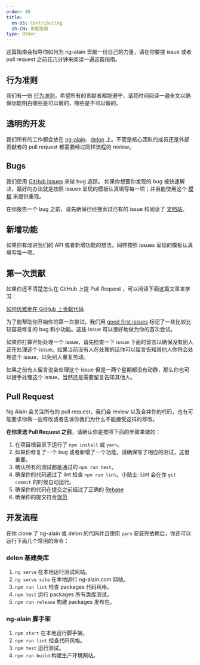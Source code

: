 ```yaml
---
order: 40
title:
  en-US: Contributing
  zh-CN: 贡献指南
type: Other
---
```


这篇指南会指导你如何为 ng-alain 贡献一份自己的力量，请在你要提 issue 或者 pull request 之前花几分钟来阅读一遍这篇指南。

## 行为准则

我们有一份 [行为准则](https://github.com/cipchk/delon/blob/master/CODE_OF_CONDUCT.md)，希望所有的贡献者都能遵守，请花时间阅读一遍全文以确保你能明白哪些是可以做的，哪些是不可以做的。

## 透明的开发

我们所有的工作都会放在 [ng-alain](https://github.com/cipchk/ng-alain)、[delon](https://github.com/cipchk/delon) 上。不管是核心团队的成员还是外部贡献者的 pull request 都需要经过同样流程的 review。

## Bugs

我们使用 [GitHub Issues](https://github.com/cipchk/ng-alain/issues) 来做 bug 追踪。 如果你想要你发现的 bug 被快速解决，最好的办法就是按照 issues 呈现的模板认真填写每一项；并且能使用这个 [模板](https://stackblitz.com/edit/ng-alain-setup) 来提供重现。

在你报告一个 bug 之前，请先确保已经搜索过已有的 issue 和阅读了 [文档站](https://ng-alain.com/)。

## 新增功能

如果你有改进我们的 API 或者新增功能的想法，同样按照 issues 呈现的模板认真填写每一项。

## 第一次贡献

如果你还不清楚怎么在 GitHub 上提 Pull Request ，可以阅读下面这篇文章来学习：

[如何优雅地在 GitHub 上贡献代码](https://segmentfault.com/a/1190000000736629)

为了能帮助你开始你的第一次尝试，我们用 [good first issues](https://github.com/cipchk/ng-alain/issues?q=is%3Aissue+is%3Aopen+label%3A%22good+first+issue%22) 标记了一些比较比较容易修复的 bug 和小功能。这些 issue 可以很好地做为你的首次尝试。

如果你打算开始处理一个 issue，请先检查一下 issue 下面的留言以确保没有别人正在处理这个 issue。如果当前没有人在处理的话你可以留言告知其他人你将会处理这个 issue，以免别人重复劳动。

如果之前有人留言说会处理这个 issue 但是一两个星期都没有动静，那么你也可以接手处理这个 issue，当然还是需要留言告知其他人。

## Pull Request

Ng Alain 会关注所有的 pull request，我们会 review 以及合并你的代码，也有可能要求你做一些修改或者告诉你我们为什么不能接受这样的修改。

**在你发送 Pull Request 之前**，请确认你是按照下面的步骤来做的：

1. 在项目根目录下运行了 `npm install` 或 `yarn`。
2. 如果你修复了一个 bug 或者新增了一个功能，请确保写了相应的测试，这很重要。
3. 确认所有的测试都是通过的 `npm run test`。
4. 确保你的代码通过了 lint 检查 `npm run lint`。小贴士: Lint 会在你 `git commit` 的时候自动运行。
5. 确保你的代码在提交之前经过了正确的 [Rebase](https://www.digitalocean.com/community/tutorials/how-to-rebase-and-update-a-pull-request)
6. 确保你的提交符合[规范](https://github.com/cipchk/delon/blob/master/CONTRIBUTING.md#-commit-message-guidelines)

## 开发流程

在你 clone 了 ng-alain 或 delon 的代码并且使用 `yarn` 安装完依赖后，你还可以运行下面几个常用的命令：

### delon 基建类库

1. `ng serve` 在本地运行测试网站。
2. `ng serve site` 在本地运行 ng-alain.com 网站。
3. `npm run lint` 检查 packages 代码风格。
4. `npm test` 运行 packages 所有类库测试。
5. `npm run release` 构建 packages 发布包。

### ng-alain 脚手架

1. `npm start` 在本地运行脚手架。
2. `npm run lint` 检查代码风格。
3. `npm test` 运行测试。
4. `npm run build` 构建生产环境网站。
